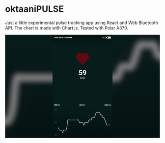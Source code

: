 # oktaaniPULSE

Just a little experimental pulse tracking app using React and Web Bluetooth API. The chart is made with Chart.js.
Tested with Polar A370.

![Preview of oktaaniPULSE](oktaani-pulse-preview.jpg)
